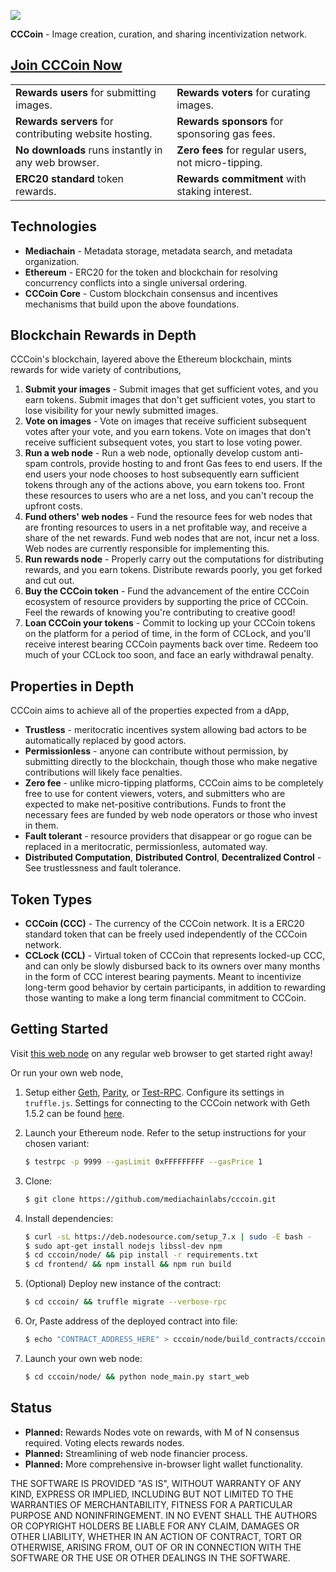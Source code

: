 [<img src="https://github.com/mediachainlabs/cccoin/raw/master/images/cccoin_13.png">](https://github.com/mediachainlabs/cccoin/raw/master/images/cccoin_13.png)

**CCCoin** - Image creation, curation, and sharing incentivization network.

## [Join CCCoin Now](http://52.168.175.195)

|          |             | 
| ------------- | :------------- | 
| **Rewards users** for submitting images.      | **Rewards voters** for curating images. | 
| **Rewards servers** for contributing website hosting.      | **Rewards sponsors** for sponsoring gas fees.      | 
| **No downloads** runs instantly in any web browser. | **Zero fees** for regular users, not micro-tipping.      | 
| **ERC20 standard** token rewards. | **Rewards commitment** with staking interest. |


## Technologies

- **Mediachain** - Metadata storage, metadata search, and metadata organization.
- **Ethereum** - ERC20 for the token and blockchain for resolving concurrency conflicts into a single universal ordering.
- **CCCoin Core** - Custom blockchain consensus and incentives mechanisms that build upon the above foundations.

## Blockchain Rewards in Depth

CCCoin's blockchain, layered above the Ethereum blockchain, mints rewards for wide variety of contributions,

1. **Submit your images** - Submit images that get sufficient votes, and you earn tokens. Submit images that don't get sufficient votes, you start to lose visibility for your newly submitted images.
2. **Vote on images** - Vote on images that receive sufficient subsequent votes after your vote, and you earn tokens. Vote on images that don't receive sufficient subsequent votes, you start to lose voting power.
3. **Run a web node** - Run a web node, optionally develop custom anti-spam controls, provide hosting to and front Gas fees to end users. If the end users your node chooses to host subsequently earn sufficient tokens through any of the actions above, you earn tokens too. Front these resources to users who are a net loss, and you can't recoup the upfront costs.
4. **Fund others' web nodes** - Fund the resource fees for web nodes that are fronting resources to users in a net profitable way, and receive a share of the net rewards. Fund web nodes that are not, incur net a loss. Web nodes are currently responsible for implementing this.
5. **Run rewards node** - Properly carry out the computations for distributing rewards, and you earn tokens. Distribute rewards poorly, you get forked and cut out.
6. **Buy the CCCoin token** - Fund the advancement of the entire CCCoin ecosystem of resource providers by supporting the price of CCCoin. Feel the rewards of knowing you're contributing to creative good!
7. **Loan CCCoin your tokens** - Commit to locking up your CCCoin tokens on the platform for a period of time, in the form of CCLock, and you'll receive interest bearing CCCoin payments back over time. Redeem too much of your CCLock too soon, and face an early withdrawal penalty.

## Properties in Depth

CCCoin aims to achieve all of the properties expected from a dApp,

- **Trustless** - meritocratic incentives system allowing bad actors to be automatically replaced by good actors.
- **Permissionless** - anyone can contribute without permission, by submitting directly to the blockchain, though those who make negative contributions will likely face penalties.
- **Zero fee** - unlike micro-tipping platforms, CCCoin aims to be completely free to use for content viewers, voters, and submitters who are expected to make net-positive contributions. Funds to front the necessary fees are funded by web node operators or those who invest in them.
- **Fault tolerant** - resource providers that disappear or go rogue can be replaced in a meritocratic, permissionless, automated way.
- **Distributed Computation**, **Distributed Control**, **Decentralized Control** - See trustlessness and fault tolerance.


## Token Types

- **CCCoin (CCC)** - The currency of the CCCoin network. It is a ERC20 standard token that can be freely used independently of the CCCoin network.
- **CCLock (CCL)** - Virtual token of CCCoin that represents locked-up CCC, and can only be slowly disbursed back to its owners over many months in the form of CCC interest bearing payments. Meant to incentivize long-term good behavior by certain participants, in addition to rewarding those wanting to make a long term financial commitment to CCCoin.


## Getting Started

Visit [this web node](http://52.168.175.195) on any regular web browser to get started right away!

Or run your own web node,

1. Setup either [Geth](https://ethereum.github.io/go-ethereum/downloads/), [Parity](https://ethcore.io/parity.html), or [Test-RPC](https://github.com/ethereumjs/testrpc). Configure its settings in `truffle.js`. Settings for connecting to the CCCoin network with Geth 1.5.2 can be found [here](https://gist.github.com/parkan/5b99978279b5c58ca0fdff0c18ed6d88).

2. Launch your Ethereum node. Refer to the setup instructions for your chosen variant:
   
   ```bash
   $ testrpc -p 9999 --gasLimit 0xFFFFFFFFF --gasPrice 1
   ```

3. Clone:
   ```bash
   $ git clone https://github.com/mediachainlabs/cccoin.git
   ```


4. Install dependencies:
   ```bash
   $ curl -sL https://deb.nodesource.com/setup_7.x | sudo -E bash -
   $ sudo apt-get install nodejs libssl-dev npm
   $ cd cccoin/node/ && pip install -r requirements.txt
   $ cd frontend/ && npm install && npm run build
   ```
  
5. (Optional) Deploy new instance of the contract:

    ```bash
    $ cd cccoin/ && truffle migrate --verbose-rpc
    ```

6. Or, Paste address of the deployed contract into file:

    ```bash
    $ echo "CONTRACT_ADDRESS_HERE" > cccoin/node/build_contracts/cccoin_contract_address.txt
    ```

7. Launch your own web node:

    ```bash
    $ cd cccoin/node/ && python node_main.py start_web
    ```

## Status

- **Planned:** Rewards Nodes vote on rewards, with M of N consensus required. Voting elects rewards nodes.
- **Planned:** Streamlining of web node financier process.
- **Planned:** More comprehensive in-browser light wallet functionality.

THE SOFTWARE IS PROVIDED "AS IS", WITHOUT WARRANTY OF ANY KIND, EXPRESS OR IMPLIED, INCLUDING BUT NOT LIMITED TO THE WARRANTIES OF MERCHANTABILITY,
FITNESS FOR A PARTICULAR PURPOSE AND NONINFRINGEMENT. IN NO EVENT SHALL THE AUTHORS OR COPYRIGHT HOLDERS BE LIABLE FOR ANY CLAIM, DAMAGES OR OTHER
LIABILITY, WHETHER IN AN ACTION OF CONTRACT, TORT OR OTHERWISE, ARISING FROM, OUT OF OR IN CONNECTION WITH THE SOFTWARE OR THE USE OR OTHER DEALINGS IN THE SOFTWARE.
